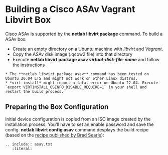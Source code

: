# Building a Cisco ASAv Vagrant Libvirt Box

Cisco ASAv is supported by the **netlab libvirt package** command. To build a ASAv box:

* Create an empty directory on a Ubuntu machine with *libvirt* and *Vagrant*.
* Copy the ASAv disk image (.qcow2 file) into that directory
* Execute **netlab libvirt package asav _virtual-disk-file-name_** and follow the instructions

```{warning}
* The **‌netlab libvirt package asav** command has been tested on Ubuntu 20.04 LTS and might not work on other Linux distros.
* *‌virt-install* might report a fatal error on Ubuntu 22.04. Execute `export VIRTINSTALL_OSINFO_DISABLE_REQUIRE=1` in your shell and restart the build process.
```

## Preparing the Box Configuration

Initial device configuration is copied from an ISO image created by the installation process. You'll have to set an enable password and save the config. 
**netlab libvirt config asav** command desplays the build recipe (based on the [recipe published by Brad Searle](https://codingpackets.com/blog/cisco-asav-vagrant-libvirt-box-install/)):

```{eval-rst}
.. include:: asav.txt
   :literal:
```

